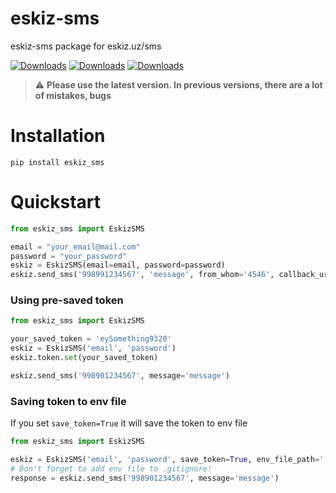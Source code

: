 # eskiz-sms

eskiz-sms package for eskiz.uz/sms 

[![Downloads](https://pepy.tech/badge/eskiz-sms)](https://pepy.tech/project/eskiz-sms)
[![Downloads](https://pepy.tech/badge/eskiz-sms/month)](https://pepy.tech/project/eskiz-sms)
[![Downloads](https://pepy.tech/badge/eskiz-sms/week)](https://pepy.tech/project/eskiz-sms)

> :warning: **Please use the latest version. In previous versions, there are a lot of mistakes, bugs**

# Installation

```
pip install eskiz_sms
```

# Quickstart

```python
from eskiz_sms import EskizSMS

email = "your_email@mail.com"
password = "your_password"
eskiz = EskizSMS(email=email, password=password)
eskiz.send_sms('998991234567', 'message', from_whom='4546', callback_url=None)
```

### Using pre-saved token

```python
from eskiz_sms import EskizSMS

your_saved_token = 'eySomething9320'
eskiz = EskizSMS('email', 'password')
eskiz.token.set(your_saved_token)

eskiz.send_sms('998901234567', message='message')
```

### Saving token to env file

If you set `save_token=True` it will save the token to env file

```python
from eskiz_sms import EskizSMS

eskiz = EskizSMS('email', 'password', save_token=True, env_file_path='.env')
# Don't forget to add env file to .gitignore!
response = eskiz.send_sms('998901234567', message='message')
```
